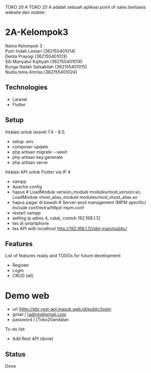 TOKO 20 A
TOKO 20 A adalah sebuah aplikasi point of sales berbasis website dan mobiel.

# 2A-Kelompok3
Nama Kelompok 3 : <br>
Putri Indah Lestari (362155401014) <br>
Denta Prayogi (362155401013) <br>
Siti Mariyatul Kiptiyah (362155401014) <br>
Bunga Nailah Salsabilah (362155401015) <br>
Nudia Isma Annisa (362155401024) <br>

## Technologies
* Laravel
* Flutter

## Setup
Intalasi untuk laravel 7.4 - 8.0.
* setup .env
* composer update
* php artisan migrate --seed
* php artisan key:generate
* php artisan serve

Intalasi API untuk Flutter via IP 4
* xampp
* Apache config
* hapus # LoadModule version_module modules/mod_version.so, LoadModule vhost_alias_module modules/mod_vhost_alias.so
* hapus pagar di bawah # Server-pool management (MPM specific)
Include conf/extra/httpd-mpm.conf
* restart xampp
* setting ip adres 4, catat, contoh 192.168.1.12
* tes di smartphone
* tes API with localhost http://192.168.1.12/pbl-main/public/

## Features
List of features ready and TODOs for future development
* Register
* Login
* CRUD (all)

# Demo web

* url [http://pbl-rest-api.masuk.web.id/public/login
* gmail | [admin@gmail.com
* password | [Toko20andalan

To-do list:
* Add Rest API (done)

## Status
Done

